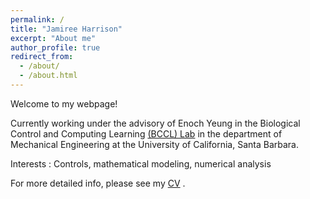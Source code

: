 ```yaml
---
permalink: /
title: "Jamiree Harrison"
excerpt: "About me"
author_profile: true
redirect_from: 
  - /about/
  - /about.html
---
```


Welcome to my webpage!

Currently working under the advisory of Enoch Yeung in the Biological Control and Computing Learning [(BCCL) Lab](https://yeung.me.ucsb.edu/) in the department of Mechanical Engineering at the University of California, Santa Barbara. 


Interests : Controls, mathematical modeling, numerical analysis

For more detailed info, please see my [CV](http://jamiree.github.io/files/CV_Jamiree_Harrison.pdf) . 
